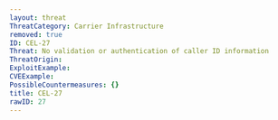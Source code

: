 ```yaml
---
layout: threat
ThreatCategory: Carrier Infrastructure
removed: true
ID: CEL-27
Threat: No validation or authentication of caller ID information
ThreatOrigin:
ExploitExample:
CVEExample:
PossibleCountermeasures: {}
title: CEL-27
rawID: 27
---
```

